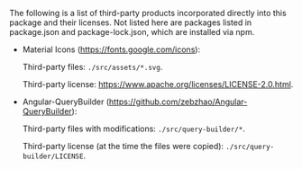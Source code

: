 The following is a list of third-party products incorporated directly
into this package and their licenses. Not listed here are packages
listed in package.json and package-lock.json, which are installed
via npm.

- Material Icons (https://fonts.google.com/icons):
  
  Third-party files: ```./src/assets/*.svg```.

  Third-party license: https://www.apache.org/licenses/LICENSE-2.0.html.


- Angular-QueryBuilder (https://github.com/zebzhao/Angular-QueryBuilder):

  Third-party files with modifications: ```./src/query-builder/*```.

  Third-party license (at the time the files were copied): ```./src/query-builder/LICENSE```.
